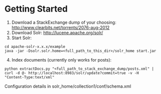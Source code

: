 Getting Started
===============

1. Download a StackExchange dump of your choosing: http://www.clearbits.net/torrents/2076-aug-2012
2. Download Solr: http://lucene.apache.org/solr/
3. Start Solr:
```
cd apache-solr-x.x.x/example
java -jar -Dsolr.solr.home=<full_path_to_this_dir>/solr_home start.jar
```
4. Index documents (currently only works for posts):
```
python extractDocs.py "<full_path_to_stack_exchange_dump/posts.xml" | curl -d @- http://localhost:8983/solr/update?commit=true -v -H "Content-Type:text/xml"
```

Configuration details in solr_home/collection1/conf/schema.xml
